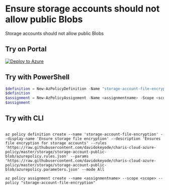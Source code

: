 # Ensure storage accounts should not allow public Blobs

Storage accounts should not allow public Blobs

## Try on Portal

[![Deploy to Azure](http://azuredeploy.net/deploybutton.png)](https://portal.azure.com/#blade/Microsoft_Azure_Policy/CreatePolicyDefinitionBlade/uri/https%3A%2F%2Fraw.githubusercontent.com%2Fdavidokeyode%2Fcharis-cloud-azure-policy%2Fmaster%2Fstorage%2Fstorage-account-public-blob%2Fazurepolicy.json)

## Try with PowerShell

````powershell
$definition = New-AzPolicyDefinition -Name "storage-account-file-encryption" -DisplayName "Ensure storage file encryption" -description "Ensures file encryption for storage accounts" -Policy 'https://raw.githubusercontent.com/davidokeyode/charis-cloud-azure-policy/master/storage/storage-account-public-blob/azurepolicy.rules.json' -Parameter 'https://raw.githubusercontent.com/davidokeyode/charis-cloud-azure-policy/master/storage/storage-account-public-blob/azurepolicy.parameters.json' -Mode All
$definition
$assignment = New-AzPolicyAssignment -Name <assignmentname> -Scope <scope>  -PolicyDefinition $definition
$assignment 
````



## Try with CLI

````cli

az policy definition create --name 'storage-account-file-encryption' --display-name 'Ensure storage file encryption' --description 'Ensures file encryption for storage accounts' --rules 'https://raw.githubusercontent.com/davidokeyode/charis-cloud-azure-policy/master/storage/storage-account-public-blob/azurepolicy.rules.json' --params 'https://raw.githubusercontent.com/davidokeyode/charis-cloud-azure-policy/master/storage/storage-account-public-blob/azurepolicy.parameters.json' --mode All

az policy assignment create --name <assignmentname> --scope <scope> --policy "storage-account-file-encryption" 